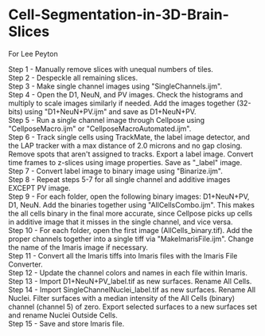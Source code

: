 # Cell-Segmentation-in-3D-Brain-Slices
For Lee Peyton


Step 1 - Manually remove slices with unequal numbers of tiles.\
Step 2 - Despeckle all remaining slices.\
Step 3 - Make single channel images using "SingleChannels.ijm".\
Step 4 - Open the D1, NeuN, and PV images.  Check the histograms and multiply to scale images similarly if needed.  Add the images together (32-bits) using "D1+NeuN+PV.ijm" and save as D1+NeuN+PV.\
Step 5 - Run a single channel image through Cellpose using "CellposeMacro.ijm" or "CellposeMacroAutomated.ijm".\
Step 6 - Track single cells using TrackMate, the label image detector, and the LAP tracker with a max distance of 2.0 microns and no gap closing. Remove spots that aren't assigned to tracks. Export a label image. Convert time frames to z-slices using image properties. Save as "_label" image.\
Step 7 - Convert label image to binary image using "Binarize.ijm".\
Step 8 - Repeat steps 5-7 for all single channel and additive images EXCEPT PV image.\
Step 9 - For each folder, open the following binary images:  D1+NeuN+PV, D1, NeuN.  Add the binaries together using "AllCellsCombo.ijm".  This makes the all cells binary in the final more accurate, since Cellpose picks up cells in additive image that it misses in the single channel, and vice versa.\
Step 10 - For each folder, open the first image (AllCells_binary.tif).  Add the proper channels together into a single tiff via "MakeImarisFile.ijm".  Change the name of the Imaris image if necessary.\
Step 11 - Convert all the Imaris tiffs into Imaris files with the Imaris File Converter.\
Step 12 - Update the channel colors and names in each file within Imaris.\
Step 13 - Import D1+NeuN+PV_label.tif as new surfaces.  Rename All Cells.\
Step 14 - Import SingleChannelNuclei_label.tif as new surfaces.  Rename All Nuclei.  Filter surfaces with a median intensity of the All Cells (binary) channel (channel 5) of zero.  Export selected surfaces to a new surfaces set and rename Nuclei Outside Cells.\
Step 15 - Save and store Imaris file.

